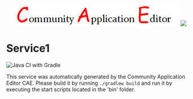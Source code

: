 <p align="center">
  <img src="https://github.com/PhilCAEOrg2/microservice-381/blob/master/img/logo.png" />
  <img src="https://raw.githubusercontent.com/rwth-acis/las2peer/master/img/logo/bitmap/las2peer-logo-128x128.png" />
</p>

Service1
===================
![Java CI with Gradle](https://github.com/PhilCAEOrg2/microservice-381/workflows/Java%20CI%20with%20Gradle/badge.svg?branch=master)

This service was automatically generated by the Community Application Editor CAE. Please build it by running `./gradlew build` and run it by executing the start scripts located in the 'bin' folder.
